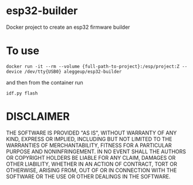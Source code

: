 # esp32-builder
Docker project to create an esp32 firmware builder

# To use

`docker run -it --rm --volume {full-path-to-project}:/esp/project:Z --device /dev/tty{USB0} aleggeup/esp32-builder`

and then from the container run

`idf.py flash`

# DISCLAIMER

THE SOFTWARE IS PROVIDED "AS IS", WITHOUT WARRANTY OF ANY KIND, EXPRESS OR
IMPLIED, INCLUDING BUT NOT LIMITED TO THE WARRANTIES OF MERCHANTABILITY,
FITNESS FOR A PARTICULAR PURPOSE AND NONINFRINGEMENT. IN NO EVENT SHALL THE
AUTHORS OR COPYRIGHT HOLDERS BE LIABLE FOR ANY CLAIM, DAMAGES OR OTHER
LIABILITY, WHETHER IN AN ACTION OF CONTRACT, TORT OR OTHERWISE, ARISING FROM,
OUT OF OR IN CONNECTION WITH THE SOFTWARE OR THE USE OR OTHER DEALINGS IN THE
SOFTWARE.

